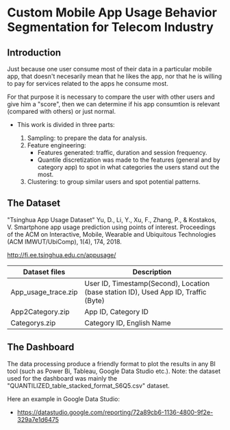 # Custom Mobile App Usage Behavior Segmentation for Telecom Industry


## Introduction
Just because one user consume most of their data in a particular mobile app, that doesn't necesarily mean that he likes the app, nor that he is willing to pay for services related to the apps he consume most.

For that purpose it is necessary to compare the user with other users and give him a "score", then we can determine if his app consumtion is relevant (compared with others) or just normal.


- This work is divided in three parts:

    1. Sampling: to prepare the data for analysis.
    2. Feature engineering:  
        - Features generated: traffic, duration and session frequency. 
        - Quantile discretization was made to the features (general and by category app) to spot in what categories the users stand out the most.
    3. Clustering: to group similar users and spot potential patterns.

## The Dataset

"Tsinghua App Usage Dataset"
Yu, D., Li, Y., Xu, F., Zhang, P., & Kostakos, V. Smartphone app usage prediction using points of interest. Proceedings of the ACM on Interactive, Mobile, Wearable and Ubiquitous Technologies (ACM IMWUT/UbiComp), 1(4), 174, 2018.

http://fi.ee.tsinghua.edu.cn/appusage/


|Dataset files|Description|
|---|---|
| App_usage_trace.zip | User ID, Timestamp(Second), Location (base station ID), Used App ID, Traffic (Byte) |
| App2Category.zip | App ID, Category ID|
| Categorys.zip| Category ID, English Name|

## The Dashboard
The data processing produce a friendly format to plot the results in any BI tool (such as Power Bi, Tableau, Google Data Studio etc.).
Note: the dataset used for the dashboard was mainly the "QUANTILIZED_table_stacked_format_S6Q5.csv" dataset.

Here an example in Google Data Studio:
- https://datastudio.google.com/reporting/72a89cb6-1136-4800-9f2e-329a7e1d6475
